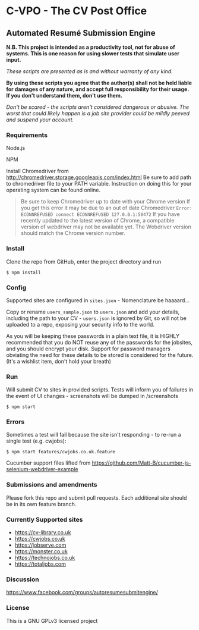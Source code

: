 # C-VPO - The CV Post Office
## Automated Resumé Submission Engine

**N.B. This project is intended as a productivity tool, not for abuse of systems. This is one reason for using slower tests that simulate user input.**

*These scripts are presented as is and without warranty of any kind.*

**By using these scripts you agree that the author(s) shall not be held liable for damages of any nature, and accept full responsibility for their usage. If you don't understand them, don't use them.**

*Don't be scared - the scripts aren't considered dangerous or abusive. The worst that could likely happen is a job site provider could be mildly peeved and suspend your account.*

### Requirements

Node.js

NPM

Install Chromedriver from http://chromedriver.storage.googleapis.com/index.html
Be sure to add path to chromedriver file to your PATH variable. Instruction on doing this for your operating system can be found online.

> Be sure to keep Chromedriver up to date with your Chrome version
> If you get this error it may be due to an out of date Chromedriver
> `Error: ECONNREFUSED connect ECONNREFUSED 127.0.0.1:50472`
> If you have recently updated to the latest version of Chrome, a compatible version of webdriver may not be available yet. The Webdriver version should match the Chrome version number.

### Install

Clone the repo from GitHub, enter the project directory and run

`$ npm install`

### Config

Supported sites are configured in `sites.json` - Nomenclature be haaaard...

Copy or rename `users_sample.json` to `users.json` and add your details, including the path to your CV - `users.json` is ignored by Git, so will not be uploaded to a repo, exposing your security info to the world.

As you will be keeping these passwords in a plain text file, it is HIGHLY recommended that you do NOT reuse any of the passwords for the jobsites, and you should encrypt your disk. Support for password managers obviating the need for these details to be stored is considered for the future. (It's a wishlist item, don't hold your breath)

### Run

Will submit CV to sites in provided scripts. Tests will inform you of failures in the event of UI changes - screenshots will be dumped in /screenshots

`$ npm start`

### Errors

Sometimes a test will fail because the site isn't responding - to re-run a single test (e.g. cwjobs):

`$ npm start features/cwjobs.co.uk.feature`


Cucumber support files lifted from
https://github.com/Matt-B/cucumber-js-selenium-webdriver-example

### Submissions and amendments

Please fork this repo and submit pull requests.
Each additional site should be in its own feature branch.

### Currently Supported sites

* https://cv-library.co.uk
* https://cwjobs.co.uk
* https://jobserve.com
* https://monster.co.uk
* https://technojobs.co.uk
* https://totaljobs.com

### Discussion

https://www.facebook.com/groups/autoresumesubmitengine/

### License

This is a GNU GPLv3 licensed project